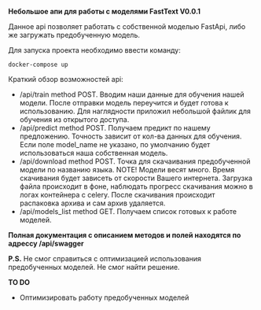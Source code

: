 
**Небольшое апи для работы с моделями FastText V0.0.1**

Данное api позволяет работать с собственной моделью FastApi, либо же загружать предобученную модель.

Для запуска проекта необходимо ввести команду:

`docker-compose up`


Краткий обзор возможностей api:

- /api/train method POST. Вводим наши данные для обучения нашей модели. 
После отправки модель переучится и будет готова к использованию. Для наглядности приложил небольшой файлик для обучения
из открытого доступа.
- /api/predict method POST. Получаем предикт по нашему предложению.
Точность зависит от кол-ва данных для обучения. Если поле model_name не указано,
по умолчанию будет использоваться наша собственная модель.
- /api/download method POST. Точка для скачаивания предобученной модели по названию языка.
NOTE! Модели весят много. Время скачивания будет зависеть от скорости Вашего интернета.
Загрузка файла происходит в фоне, наблюдать прогресс скачивания можно в логах контейнера с celery.
После скачивания происходит распаковка архива и сам архив удаляется.
- /api/models_list method GET. Получаем список готовых к работе моделей.

**Полная документация с описанием методов и полей находятся по адрессу /api/swagger**

**P.S.**
Не смог справиться с оптимизацией использования предобученных моделей. Не смог найти решение.


**TO DO**
- Оптимизировать работу предобученных моделей